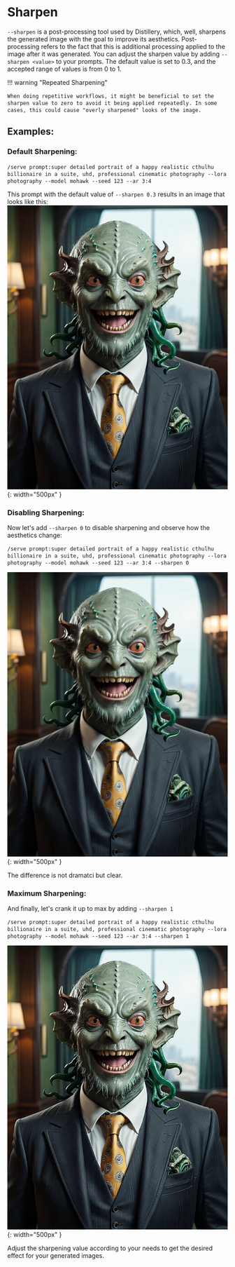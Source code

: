 # Sharpen

`--sharpen` is a post-processing tool used by Distillery, which, well, sharpens the generated image with the goal to improve its aesthetics. Post-processing refers to the fact that this is additional processing applied to the image after it was generated. You can adjust the sharpen value by adding `--sharpen <value>` to your prompts. The default value is set to 0.3, and the accepted range of values is from 0 to 1.

!!! warning "Repeated Sharpening"
    
    When doing repetitive workflows, it might be beneficial to set the sharpen value to zero to avoid it being applied repeatedly. In some cases, this could cause "overly sharpened" looks of the image.

## Examples:

### Default Sharpening:

```simpletext
/serve prompt:super detailed portrait of a happy realistic cthulhu billionaire in a suite, uhd, professional cinematic photography --lora photography --model mohawk --seed 123 --ar 3:4
```
This prompt with the default value of `--sharpen 0.3` results in an image that looks like this:
![Sharpen 0.3](1_sharpen_0.3.png){: width="500px" }


### Disabling Sharpening:
Now let's add `--sharpen 0` to disable sharpening and observe how the aesthetics change:

```simpletext
/serve prompt:super detailed portrait of a happy realistic cthulhu billionaire in a suite, uhd, professional cinematic photography --lora photography --model mohawk --seed 123 --ar 3:4 --sharpen 0
```
![Sharpen 0](2_sharpen_0.png){: width="500px" }

The difference is not dramatci but clear.

### Maximum Sharpening:

And finally, let's crank it up to max by adding `--sharpen 1`
```simpletext
/serve prompt:super detailed portrait of a happy realistic cthulhu billionaire in a suite, uhd, professional cinematic photography --lora photography --model mohawk --seed 123 --ar 3:4 --sharpen 1
```
![Sharpen 1](3_sharpen_1.png){: width="500px" }

Adjust the sharpening value according to your needs to get the desired effect for your generated images.
